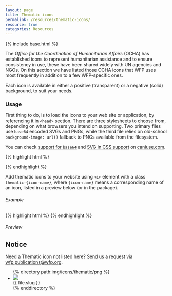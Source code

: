 ```yaml
---
layout: page
title: Thematic icons
permalink: /resources/thematic-icons/
resource: true
categories: Resources
---
```

{% include base.html %}

The _Office for the Coordination of Humanitarian Affairs_ (OCHA) has established icons to represent humanitarian assistance and to ensure consistency in use, these have been shared widely with UN agencies and NGOs. On this section we have listed those OCHA icons that WFP uses most frequently in addition to a few WFP-specific ones.

Each icon is available in either a positive (transparent) or a negative (solid) background, to suit your needs.

### Usage
First thing to do, is to load the icons to your web site or application, by referencing it in `<head>` section. There are three stylesheets to choose from, depending on what browsers you intend on supporting. Two primary files use `base64` encoded SVGs and PNGs, while the third file relies on old-school `background-image: url()` fallback to PNGs available from the filesystem.

You can check [support for `base64`](http://caniuse.com/#feat=atob-btoa) and [SVG in CSS support](http://caniuse.com/#feat=svg-css) on [caniuse.com](http://caniuse.com).

{% highlight html %}
<!-- For modern browsers with SVG support -->
<link rel="stylesheet" href="bower_components/wfp-ui/dist/assets/icons/thematic/thematic-icons.svg.css">
<!-- For browsers without SVG support -->
<link rel="stylesheet" href="bower_components/wfp-ui/dist/assets/icons/thematic/thematic-icons.png.css">
<!-- IE8-9 Fallback -->
<link rel="stylesheet" href="bower_components/wfp-ui/dist/assets/icons/thematic/thematic-icons.fallback.css">
{% endhighlight %}

Add thematic icons to your website using `<i>` element with a class `thematic-{icon-name}`, where `{icon-name}` means a corresponding name of an icon, listed in a preview below (or in the package).

###### Example
{% highlight html %}
<i class="thematic-affected-population-pos"></i>
<i class="thematic-affected-population-neg"></i>
{% endhighlight %}

###### Preview
<i class="thematic-affected-population-pos"></i><i class="thematic-affected-population-neg"></i>

<div class="notice">
  <h2 class="title">Notice</h2>
  <p>Need a Thematic icon not listed here? Send us a request via <a href="mailto:WFP.PUBLICATIONS@wfp.org?subject=Thematic%20icon%20request">wfp.publications@wfp.org</a>.</p>
</div>

<ul class="wfp-grid list-view icons">
{% directory path:img/icons/thematic/png %}
  <li class="item wfp-u-1-2">
    <div class="desc">
      <div class="desc-img light"><img src="{{ base }}/img/icons/thematic/png/{{ file.name }}"></div>
      <div class="desc-label">{{ file.slug }}</div>
    </div>
  </li>
{% enddirectory %}
</ul>
